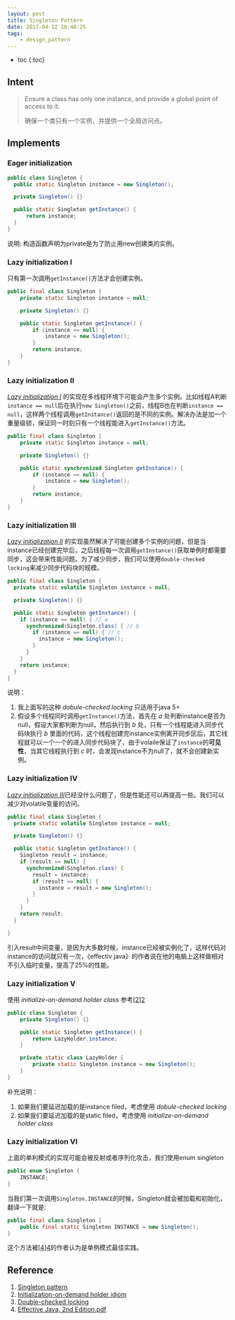 ```yaml
---
layout: post
title: Singleton Pattern
date: 2017-04-12 10:48:25
tags:
    - design_pattern
---
```


* toc
{:toc}

## Intent
>Ensure a class has only one instance, and provide a global point of access to it.
>
>确保一个类只有一个实例，并提供一个全局访问点。

## Implements
### Eager initialization
```java
public class Singleton {
  public static Singleton instance = new Singleton();

  private Singleton() {}

  public static Singleton getInstance() {
      return instance;
  }
}
```
说明: 构造函数声明为private是为了防止用new创建类的实例。

### Lazy initialization I
只有第一次调用`getInstance()`方法才会创建实例。
```java
public final class Singleton {
    private static Singleton instance = null;

    private Singleton() {}

    public static Singleton getInstance() {
        if (instance == null) {
            instance = new Singleton();
        }
        return instance;
    }
}
```
### Lazy initialization II
[*Lazy initialization I*](#id-lazy-initialization-i) 的实现在多线程环境下可能会产生多个实例。比如线程A判断`instance == null`后在执行`new Singleton()`之前，线程B也在判断`instance == null`，这样两个线程调用`getInstance()`返回的是不同的实例。解决办法是加一个重量级锁，保证同一时刻只有一个线程能进入`getInstance()`方法。
```java
public final class Singleton {
    private static Singleton instance = null;

    private Singleton() {}

    public static synchronized Singleton getInstance() {
        if (instance == null) {
            instance = new Singleton();
        }
        return instance;
    }
}
```
### Lazy initialization III
[*Lazy initialization II*](#id-lazy-initialization-ii) 的实现虽然解决了可能创建多个实例的问题，但是当instance已经创建完毕后，之后线程每一次调用`getInstance()`获取单例时都需要同步，这会带来性能问题。为了减少同步，我们可以使用`double-checked locking`来减少同步代码块的规模。
```java
public final class Singleton {
  private static volatile Singleton instance = null;

  private Singleton() {}

  public static Singleton getInstance() {
    if (instance == null) { // a
      synchronized(Singleton.class) { // b
        if (instance == null) { // c
          instance = new Singleton();
        }
      }
    }
    return instance;
  }
}
```
说明：
1. 我上面写的这种 *dobule-checked locking* 只适用于java 5+
2. 假设多个线程同时调用`getInstance()`方法，首先在 *a* 处判断instance是否为null，假设大家都判断为null，然后执行到 *b* 处，只有一个线程能进入同步代码块执行 *b* 里面的代码，这个线程创建完instance实例离开同步区后，其它线程就可以一个一个的进入同步代码块了，由于volaile保证了`instance`的**可见性**，当其它线程执行到 *c* 时，会发现instance不为null了，就不会创建新实例。

### Lazy initialization IV
[*Lazy initialization III*](#id-lazy-initialization-iii)已经没什么问题了，但是性能还可以再提高一些。我们可以减少对volatile变量的访问。
```java
public final class Singleton {
  private static volatile Singleton instance = null;

  private Singleton() {}

  public static Singleton getInstance() {
    Singleton result = instance;
    if (result == null) {
      synchronized(Singleton.class) {
        result = instance;
        if (result == null) {
          instance = result = new Singleton();
        }
      }
    }
    return result;
  }

}
```
引入result中间变量，是因为大多数时候，instance已经被实例化了，这样代码对instance的访问就只有一次，《effectiv java》的作者说在他的电脑上这样做相对不引入临时变量，提高了25%的性能。

### Lazy initialization V
使用 *initialize-on-demand holder class* 参考[[2]][2]
```java
public class Singleton {
    private Singleton() {}

    public static Singleton getInstance() {
        return LazyHolder.instance;
    }

    private static class LazyHolder {
        private static Singleton instance = new Singleton();
    }
}
```
补充说明：
1. 如果我们要延迟加载的是instance filed，考虑使用 *dobule-checked locking*
2. 如果我们要延迟加载的是static filed，考虑使用 *initialize-on-demand holder class*

### Lazy initialization VI
上面的单利模式的实现可能会被反射或者序列化攻击，我们使用enum singleton
```java
public enum Singleton {
    INSTANCE;
}
```
当我们第一次调用`Singleton.INSTANCE`的时候，Singleton就会被加载和初始化，翻译一下就是:
```java
public final class Singleton {
    public final static Singleton INSTANCE = new Singleton();
}
```
这个方法被[[4]][4]的作者认为是单例模式最佳实践。

## Reference
1. [Singleton pattern][1]
2. [Initialization-on-demand holder idiom][2]
3. [Double-checked locking][3]
4. [Effective Java, 2nd Edition.pdf][4]

[1]:https://en.wikipedia.org/wiki/Singleton_pattern
[2]:https://en.wikipedia.org/wiki/Initialization-on-demand_holder_idiom
[3]:https://en.wikipedia.org/wiki/Double-checked_locking
[4]:https://raw.githubusercontent.com/IMCG/books/master/books/Effective%20Java%2C%202nd%20Edition.pdf
